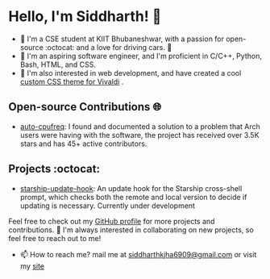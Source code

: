 # Hello, I'm Siddharth! 👋

- 🏫 I'm a CSE student at KIIT Bhubaneshwar, with a passion for open-source :octocat: and a love for driving cars. :car: 
- 🌱 I'm an aspiring software engineer, and I'm proficient in C/C++, Python, Bash, HTML, and CSS. 
- 👀 I'm also interested in web development, and have created a cool [custom CSS theme for Vivaldi](https://themes.vivaldi.net/themes/Qbnlj4pmJ2m) .

## Open-source Contributions :globe_with_meridians:

- [auto-cpufreq](https://github.com/AdnanHodzic/auto-cpufreq): I found and documented a solution to a problem that Arch users were having with the software, the project has received over 3.5K stars and has 45+ active contributors.

## Projects :octocat:

- [starship-update-hook](https://github.com/siddharthkumarjha/starship-update-hook): An update hook for the Starship cross-shell prompt, which checks both the remote and local version to decide if updating is necessary. Currently under development

Feel free to check out my [GitHub profile](https://github.com/siddharthkumarjha/) for more projects and contributions. 💞️ I'm always interested in collaborating on new projects, so feel free to reach out to me!
- 📫 How to reach me? mail me at siddharthkjha6909@gmail.com or visit my [site](https://siddharthkumarjha.github.io/)

<!---
siddharthkumarjha/siddharthkumarjha is a ✨ special ✨ repository because its `README.md` (this file) appears on your GitHub profile.
You can click the Preview link to take a look at your changes.
--->
